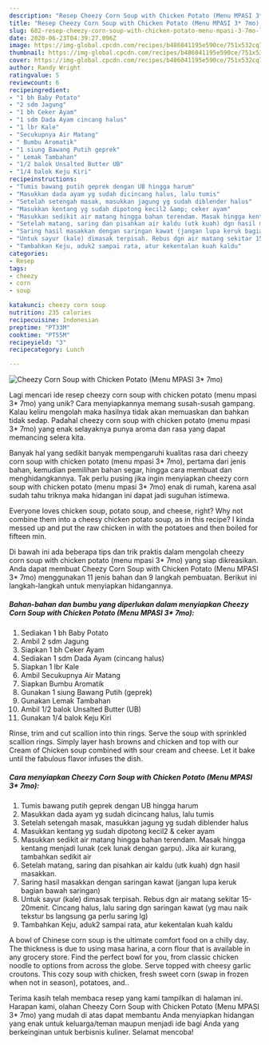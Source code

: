 ```yaml
---
description: "Resep Cheezy Corn Soup with Chicken Potato (Menu MPASI 3* 7mo), Lezat"
title: "Resep Cheezy Corn Soup with Chicken Potato (Menu MPASI 3* 7mo), Lezat"
slug: 602-resep-cheezy-corn-soup-with-chicken-potato-menu-mpasi-3-7mo-lezat
date: 2020-06-23T04:39:27.096Z
image: https://img-global.cpcdn.com/recipes/b486041195e590ce/751x532cq70/cheezy-corn-soup-with-chicken-potato-menu-mpasi-3-7mo-foto-resep-utama.jpg
thumbnail: https://img-global.cpcdn.com/recipes/b486041195e590ce/751x532cq70/cheezy-corn-soup-with-chicken-potato-menu-mpasi-3-7mo-foto-resep-utama.jpg
cover: https://img-global.cpcdn.com/recipes/b486041195e590ce/751x532cq70/cheezy-corn-soup-with-chicken-potato-menu-mpasi-3-7mo-foto-resep-utama.jpg
author: Randy Wright
ratingvalue: 5
reviewcount: 6
recipeingredient:
- "1 bh Baby Potato"
- "2 sdm Jagung"
- "1 bh Ceker Ayam"
- "1 sdm Dada Ayam cincang halus"
- "1 lbr Kale"
- "Secukupnya Air Matang"
- " Bumbu Aromatik"
- "1 siung Bawang Putih geprek"
- " Lemak Tambahan"
- "1/2 balok Unsalted Butter UB"
- "1/4 balok Keju Kiri"
recipeinstructions:
- "Tumis bawang putih geprek dengan UB hingga harum"
- "Masukkan dada ayam yg sudah dicincang halus, lalu tumis"
- "Setelah setengah masak, masukkan jagung yg sudah diblender halus"
- "Masukkan kentang yg sudah dipotong kecil2 &amp; ceker ayam"
- "Masukkan sedikit air matang hingga bahan terendam. Masak hingga kentang menjadi lunak (cek lunak dengan garpu). Jika air kurang, tambahkan sedikit air"
- "Setelah matang, saring dan pisahkan air kaldu (utk kuah) dgn hasil masakkan."
- "Saring hasil masakkan dengan saringan kawat (jangan lupa keruk bagian bawah saringan)"
- "Untuk sayur (kale) dimasak terpisah. Rebus dgn air matang sekitar 15-20menit. Cincang halus, lalu saring dgn saringan kawat (yg mau naik tekstur bs langsung ga perlu saring lg)"
- "Tambahkan Keju, aduk2 sampai rata, atur kekentalan kuah kaldu"
categories:
- Resep
tags:
- cheezy
- corn
- soup

katakunci: cheezy corn soup 
nutrition: 235 calories
recipecuisine: Indonesian
preptime: "PT33M"
cooktime: "PT55M"
recipeyield: "3"
recipecategory: Lunch

---
```



![Cheezy Corn Soup with Chicken Potato (Menu MPASI 3* 7mo)](https://img-global.cpcdn.com/recipes/b486041195e590ce/751x532cq70/cheezy-corn-soup-with-chicken-potato-menu-mpasi-3-7mo-foto-resep-utama.jpg)

Lagi mencari ide resep cheezy corn soup with chicken potato (menu mpasi 3* 7mo) yang unik? Cara menyiapkannya memang susah-susah gampang. Kalau keliru mengolah maka hasilnya tidak akan memuaskan dan bahkan tidak sedap. Padahal cheezy corn soup with chicken potato (menu mpasi 3* 7mo) yang enak selayaknya punya aroma dan rasa yang dapat memancing selera kita.

Banyak hal yang sedikit banyak mempengaruhi kualitas rasa dari cheezy corn soup with chicken potato (menu mpasi 3* 7mo), pertama dari jenis bahan, kemudian pemilihan bahan segar, hingga cara membuat dan menghidangkannya. Tak perlu pusing jika ingin menyiapkan cheezy corn soup with chicken potato (menu mpasi 3* 7mo) enak di rumah, karena asal sudah tahu triknya maka hidangan ini dapat jadi suguhan istimewa.

Everyone loves chicken soup, potato soup, and cheese, right? Why not combine them into a cheesy chicken potato soup, as in this recipe? I kinda messed up and put the raw chicken in with the potatoes and then boiled for fifteen min.


Di bawah ini ada beberapa tips dan trik praktis dalam mengolah cheezy corn soup with chicken potato (menu mpasi 3* 7mo) yang siap dikreasikan. Anda dapat membuat Cheezy Corn Soup with Chicken Potato (Menu MPASI 3* 7mo) menggunakan 11 jenis bahan dan 9 langkah pembuatan. Berikut ini langkah-langkah untuk menyiapkan hidangannya.

<!--inarticleads1-->

##### Bahan-bahan dan bumbu yang diperlukan dalam menyiapkan Cheezy Corn Soup with Chicken Potato (Menu MPASI 3* 7mo):

1. Sediakan 1 bh Baby Potato
1. Ambil 2 sdm Jagung
1. Siapkan 1 bh Ceker Ayam
1. Sediakan 1 sdm Dada Ayam (cincang halus)
1. Siapkan 1 lbr Kale
1. Ambil Secukupnya Air Matang
1. Siapkan  Bumbu Aromatik
1. Gunakan 1 siung Bawang Putih (geprek)
1. Gunakan  Lemak Tambahan
1. Ambil 1/2 balok Unsalted Butter (UB)
1. Gunakan 1/4 balok Keju Kiri


Rinse, trim and cut scallion into thin rings. Serve the soup with sprinkled scallion rings. Simply layer hash browns and chicken and top with our Cream of Chicken soup combined with sour cream and cheese. Let it bake until the fabulous flavor infuses the dish. 

<!--inarticleads2-->

##### Cara menyiapkan Cheezy Corn Soup with Chicken Potato (Menu MPASI 3* 7mo):

1. Tumis bawang putih geprek dengan UB hingga harum
1. Masukkan dada ayam yg sudah dicincang halus, lalu tumis
1. Setelah setengah masak, masukkan jagung yg sudah diblender halus
1. Masukkan kentang yg sudah dipotong kecil2 &amp; ceker ayam
1. Masukkan sedikit air matang hingga bahan terendam. Masak hingga kentang menjadi lunak (cek lunak dengan garpu). Jika air kurang, tambahkan sedikit air
1. Setelah matang, saring dan pisahkan air kaldu (utk kuah) dgn hasil masakkan.
1. Saring hasil masakkan dengan saringan kawat (jangan lupa keruk bagian bawah saringan)
1. Untuk sayur (kale) dimasak terpisah. Rebus dgn air matang sekitar 15-20menit. Cincang halus, lalu saring dgn saringan kawat (yg mau naik tekstur bs langsung ga perlu saring lg)
1. Tambahkan Keju, aduk2 sampai rata, atur kekentalan kuah kaldu


A bowl of Chinese corn soup is the ultimate comfort food on a chilly day. The thickness is due to using masa harina, a corn flour that is available in any grocery store. Find the perfect bowl for you, from classic chicken noodle to options from across the globe. Serve topped with cheesy garlic croutons. This cozy soup with chicken, fresh sweet corn (swap in frozen when not in season), potatoes, and.. 

Terima kasih telah membaca resep yang kami tampilkan di halaman ini. Harapan kami, olahan Cheezy Corn Soup with Chicken Potato (Menu MPASI 3* 7mo) yang mudah di atas dapat membantu Anda menyiapkan hidangan yang enak untuk keluarga/teman maupun menjadi ide bagi Anda yang berkeinginan untuk berbisnis kuliner. Selamat mencoba!
